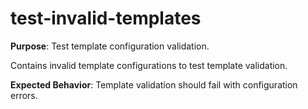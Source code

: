 # test-invalid-templates

**Purpose**: Test template configuration validation.

Contains invalid template configurations to test template validation.

**Expected Behavior**: Template validation should fail with configuration errors.
